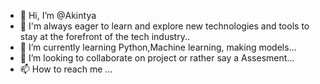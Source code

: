 - 👋 Hi, I’m @Akintya
- 👀 I'm always eager to learn and explore new technologies and tools to stay at the forefront of the tech industry..
- 🌱 I’m currently learning Python,Machine learning, making models...
- 💞️ I’m looking to collaborate on project or rather say a Assesment...
- 📫 How to reach me ...

<!---
Akintya/Akintya is a ✨ special ✨ repository because its `README.md` (this file) appears on your GitHub profile.
You can click the Preview link to take a look at your changes.
--->
